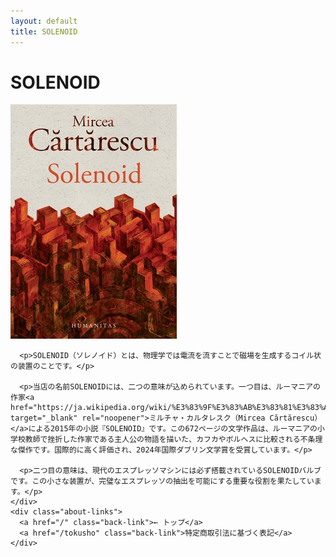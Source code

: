 ```yaml
---
layout: default
title: SOLENOID
---
```


<div class="page-header">
  <h1>SOLENOID</h1>
</div>

<div class="content">
  <section class="about-content">
    <div class="solenoid-description">
      <img src="/img/solenoid_cover.jpg" alt="SOLENOID novel cover" class="book-cover">

      <p>SOLENOID（ソレノイド）とは、物理学では電流を流すことで磁場を生成するコイル状の装置のことです。</p>

      <p>当店の名前SOLENOIDには、二つの意味が込められています。一つ目は、ルーマニアの作家<a href="https://ja.wikipedia.org/wiki/%E3%83%9F%E3%83%AB%E3%83%81%E3%83%A3%E3%83%BB%E3%82%AB%E3%83%AB%E3%82%BF%E3%83%AC%E3%82%B9%E3%82%AF" target="_blank" rel="noopener">ミルチャ・カルタレスク（Mircea Cărtărescu）</a>による2015年の小説『SOLENOID』です。この672ページの文学作品は、ルーマニアの小学校教師で挫折した作家である主人公の物語を描いた、カフカやボルヘスに比較される不条理な傑作です。国際的に高く評価され、2024年国際ダブリン文学賞を受賞しています。</p>

      <p>二つ目の意味は、現代のエスプレッソマシンには必ず搭載されているSOLENOIDバルブです。この小さな装置が、完璧なエスプレッソの抽出を可能にする重要な役割を果たしています。</p>
    </div>
    <div class="about-links">
      <a href="/" class="back-link">← トップ</a>
      <a href="/tokusho" class="back-link">特定商取引法に基づく表記</a>
    </div>
  </section>
</div>
